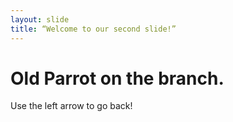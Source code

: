```yaml
---
layout: slide
title: “Welcome to our second slide!”
---
```

# Old Parrot on the branch.
Use the left arrow to go back!
